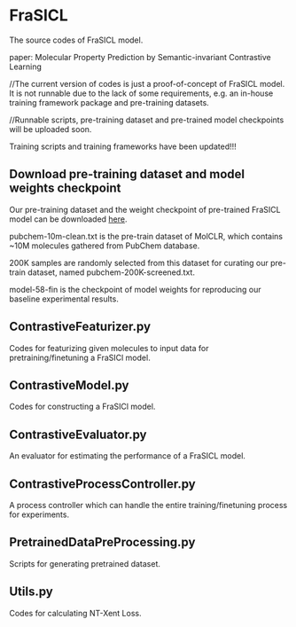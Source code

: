 # FraSICL
The source codes of FraSICL model.

paper: Molecular Property Prediction by Semantic-invariant Contrastive Learning

//The current version of codes is just a proof-of-concept of FraSICL model. It is not runnable due to the lack of some requirements, e.g. an in-house training framework package and pre-training datasets.

//Runnable scripts, pre-training dataset and pre-trained model checkpoints will be uploaded soon.

Training scripts and training frameworks have been updated!!!


## Download pre-training dataset and model weights checkpoint
Our pre-training dataset and the weight checkpoint of pre-trained FraSICL model can be downloaded [here](https://drive.google.com/drive/folders/1NXHWMYWftYvwspHydPHzW6cTlzrc12Z0?usp=sharing).

pubchem-10m-clean.txt is the pre-train dataset of MolCLR, which contains ~10M molecules gathered from PubChem database.

200K samples are randomly selected from this dataset for curating our pre-train dataset, named pubchem-200K-screened.txt.

model-58-fin is the checkpoint of model weights for reproducing our baseline experimental results.


## ContrastiveFeaturizer.py
Codes for featurizing given molecules to input data for pretraining/finetuning a FraSICl model.


## ContrastiveModel.py
Codes for constructing a FraSICl model.

## ContrastiveEvaluator.py
An evaluator for estimating the performance of a FraSICL model.

## ContrastiveProcessController.py
A process controller which can handle the entire training/finetuning process for experiments.

## PretrainedDataPreProcessing.py
Scripts for generating pretrained dataset.

## Utils.py
Codes for calculating NT-Xent Loss.

